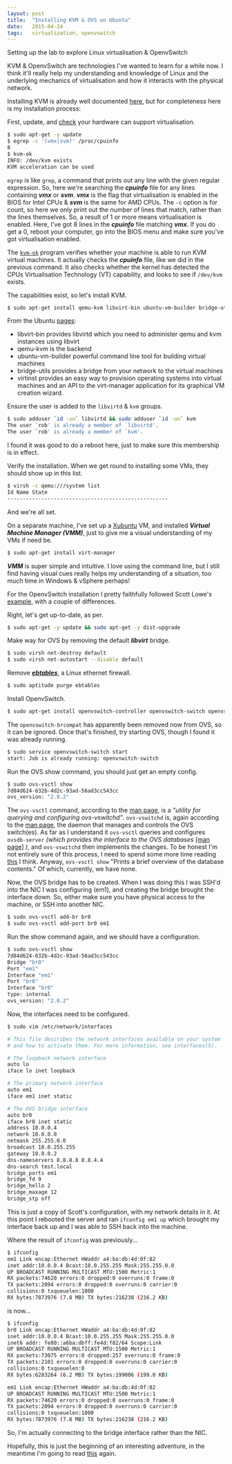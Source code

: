 ```yaml
---
layout: post
title:  "Installing KVM & OVS on Ubuntu"
date:   2015-04-24
tags:   virtualization, openvswitch
---
```


Setting up the lab to explore Linux virtualisation & OpenvSwitch

<!--more-->
KVM & OpenvSwitch are technologies I've wanted to learn for a while now. I think it'll really help my understanding and knowledge of Linux and the underlying mechanics of virtualisation and how it interacts with the physical network.

Installing KVM is already well documented [here][1], but for completeness here is my installation process:

First, update, and [check][2] your hardware can support virtualisation.

```bash
$ sudo apt-get -y update
$ egrep -c '(vmx|svm)' /proc/cpuinfo
8
$ kvm-ok
INFO: /dev/kvm exists
KVM acceleration can be used
```

`egrep` is like `grep`, a command that prints out any line with the given regular expression. So, here we're searching the ***cpuinfo*** file for any lines containing ***vmx*** or ***svm***. ***vmx*** is the flag that virtualisation is enabled in the BIOS for Intel CPUs & ***svm*** is the same for AMD CPUs. The `-c` option is for count, so here we only print out the number of lines that match, rather than the lines themselves.
So, a result of 1 or more means virtualisation is enabled. Here, I've got 8 lines in the ***cpuinfo*** file matching ***vmx***.
If you do get a 0, reboot your computer, go into the BIOS menu and make sure you've got virtualisation enabled.

The [`kvm-ok`][3] program verifies whether your machine is able to run KVM virtual machines. It actually checks the ***cpuinfo*** file, like we did in the previous command. It also checks whether the kernel has detected the CPUs Virtualisation Technology (VT) capability, and looks to see if `/dev/kvm` exists.

The capabilities exist, so let's install KVM.

```bash
$ sudo apt-get install qemu-kvm libvirt-bin ubuntu-vm-builder bridge-utils virtinst
```

From the Ubuntu [pages][1]:

- libvirt-bin provides libvirtd which you need to administer qemu and kvm instances using libvirt
- qemu-kvm is the backend
- ubuntu-vm-builder powerful command line tool for building virtual machines
- bridge-utils provides a bridge from your network to the virtual machines
- virtinst provides an easy way to provision operating systems into virtual machines and an API to the virt-manager application for its graphical VM creation wizard.

Ensure the user is added to the `libvirtd` & `kvm` groups.

```bash
$ sudo adduser `id -un` libvirtd && sudo adduser `id -un` kvm
The user `rob' is already a member of `libvirtd'.
The user `rob' is already a member of `kvm'.
```

I found it was good to do a reboot here, just to make sure this membership is in effect.

Verify the installation. When we get round to installing some VMs, they should show up in this list.

```bash
$ virsh -c qemu:///system list
Id Name State
----------------------------------------------------
```

And we're all set.

On a separate machine, I've set up a [Xubuntu][4] VM, and installed ***Virtual Machine Manager (VMM)***, just to give me a visual understanding of my VMs if need be.

```bash
$ sudo apt-get install virt-manager
```


***VMM*** is super simple and intuitive. I love using the command line, but I still find having visual cues really helps my understanding of a situation, too much time in Windows & vSphere perhaps!

For the OpenvSwitch installation I pretty faithfully followed Scott Lowe's [example][5], with a couple of differences.

Right, let's get up-to-date, as per.

```bash
$ sudo apt-get -y update && sudo apt-get -y dist-upgrade
```


Make way for OVS by removing the default ***libvirt*** bridge.

```bash
$ sudo virsh net-destroy default
$ sudo virsh net-autostart --disable default
```


Remove [***ebtables***][6], a Linux ethernet firewall.

```bash
$ sudo aptitude purge ebtables
```


Install OpenvSwitch.

```bash
$ sudo apt-get install openvswitch-controller openvswitch-switch openvswitch-datapath-source
```


The `openvswitch-brcompat` has apparently been removed now from OVS, so it can be ignored.
Once that's finished, try starting OVS, though I found it was already running.

```bash
$ sudo service openvswitch-switch start
start: Job is already running: openvswitch-switch
```


Run the OVS show command, you should just get an empty config.

```bash
$ sudo ovs-vsctl show
7d84d624-632b-4d2c-93ad-56ad3cc543cc
ovs_version: "2.0.2"
```


The `ovs-vsctl` command, according to the [man page][8], is a *"utility for querying and configuring ovs-vswitchd"*. `ovs-vswitchd` is, again according to the [man page][9], the daemon that manages and controls the OVS switch(es). As far as I understand it `ovs-vsctl` queries and configures `ovsdb-server` *(which provides the interface to the OVS databases* [[man page]][11] *)*, and `ovs-vswitchd` then implements the changes. To be honest I'm not entirely sure of this process, I need to spend some more time reading [this][10] I think.
Anyway, `ovs-vsctl show` "Prints a brief overview of the database contents." Of which, currently, we have none.

Now, the OVS bridge has to be created. When I was doing this I was SSH'd into the NIC I was configuring (em1), and creating the bridge brought the interface down. So, either make sure you have physical access to the machine, or SSH into another NIC.

```bash
$ sudo ovs-vsctl add-br br0
$ sudo ovs-vsctl add-port br0 em1
```


Run the show command again, and we should have a configuration.

```bash
$ sudo ovs-vsctl show
7d84d624-632b-4d2c-93ad-56ad3cc543cc
Bridge "br0"
Port "em1"
Interface "em1"
Port "br0"
Interface "br0"
type: internal
ovs_version: "2.0.2"
```


Now, the interfaces need to be configured.

```bash
$ sudo vim /etc/network/interfaces

# This file describes the network interfaces available on your system
# and how to activate them. For more information, see interfaces(5).

# The loopback network interface
auto lo
iface lo inet loopback

# The primary network interface
auto em1
iface em1 inet static

# The OVS bridge interface
auto br0
iface br0 inet static
address 10.0.0.4
network 10.0.0.0
netmask 255.255.0.0
broadcast 10.0.255.255
gateway 10.0.0.2
dns-nameservers 8.8.8.8 8.8.4.4
dns-search test.local
bridge_ports em1
bridge_fd 9
bridge_hello 2
bridge_maxage 12
bridge_stp off
```

This is just a copy of Scott's configuration, with my network details in it.
At this point I rebooted the server and ran `ifconfig em1 up` which brought my interface back up and I was able to SSH back into the machine.

Where the result of `ifconfig` was previously...

```bash
$ ifconfig
em1 Link encap:Ethernet HWaddr a4:ba:db:4d:0f:82
inet addr:10.0.0.4 Bcast:10.0.255.255 Mask:255.255.0.0
UP BROADCAST RUNNING MULTICAST MTU:1500 Metric:1
RX packets:74620 errors:0 dropped:0 overruns:0 frame:0
TX packets:2094 errors:0 dropped:0 overruns:0 carrier:0
collisions:0 txqueuelen:1000
RX bytes:7873976 (7.8 MB) TX bytes:216238 (216.2 KB)
```

is now...

```bash
$ ifconfig
br0 Link encap:Ethernet HWaddr a4:ba:db:4d:0f:82
inet addr:10.0.0.4 Bcast:10.0.255.255 Mask:255.255.0.0
inet6 addr: fe80::a6ba:dbff:fe4d:f82/64 Scope:Link
UP BROADCAST RUNNING MULTICAST MTU:1500 Metric:1
RX packets:73075 errors:0 dropped:257 overruns:0 frame:0
TX packets:2101 errors:0 dropped:0 overruns:0 carrier:0
collisions:0 txqueuelen:0
RX bytes:6283264 (6.2 MB) TX bytes:199006 (199.0 KB)

em1 Link encap:Ethernet HWaddr a4:ba:db:4d:0f:82
UP BROADCAST RUNNING MULTICAST MTU:1500 Metric:1
RX packets:74620 errors:0 dropped:0 overruns:0 frame:0
TX packets:2094 errors:0 dropped:0 overruns:0 carrier:0
collisions:0 txqueuelen:1000
RX bytes:7873976 (7.8 MB) TX bytes:216238 (216.2 KB)
```

So, I'm actually connecting to the bridge interface rather than the NIC.

Hopefully, this is just the beginning of an interesting adventure, in the meantime I'm going to read [this][7] again.


[1]: https://help.ubuntu.com/community/KVM/Installation
[2]: http://www.cyberciti.biz/faq/linux-xen-vmware-kvm-intel-vt-amd-v-support/
[3]: http://manpages.ubuntu.com/manpages//lucid/man1/kvm-ok.1.html
[4]: http://xubuntu.org/
[5]: http://blog.scottlowe.org/2012/08/17/installing-kvm-and-open-vswitch-on-ubuntu/
[6]: http://linux.die.net/man/8/ebtables
[7]: http://keepingitclassless.net/2013/10/introduction-to-open-vswitch/
[8]: http://openvswitch.org/support/dist-docs/ovs-vsctl.8.pdf
[9]: http://openvswitch.org/support/dist-docs/ovs-vswitchd.8.pdf
[10]: http://networkstatic.net/getting-started-ovsdb/
[11]: http://openvswitch.org/support/dist-docs/ovsdb-server.1.pdf
